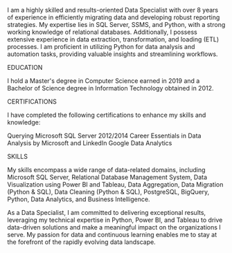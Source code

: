 I am a highly skilled and results-oriented Data Specialist with over 8 years of experience in efficiently migrating data and developing robust reporting strategies. My expertise lies in SQL Server, SSMS, and Python, with a strong working knowledge of relational databases. Additionally, I possess extensive experience in data extraction, transformation, and loading (ETL) processes. I am proficient in utilizing Python for data analysis and automation tasks, providing valuable insights and streamlining workflows.

EDUCATION

I hold a Master's degree in Computer Science earned in 2019 and a Bachelor of Science degree in Information Technology obtained in 2012.

CERTIFICATIONS

I have completed the following certifications to enhance my skills and knowledge:

Querying Microsoft SQL Server 2012/2014
Career Essentials in Data Analysis by Microsoft and LinkedIn
Google Data Analytics

SKILLS

My skills encompass a wide range of data-related domains, including Microsoft SQL Server, Relational Database Management System, Data Visualization using Power BI and Tableau, Data Aggregation, Data Migration (Python & SQL), Data Cleaning (Python & SQL), PostgreSQL, BigQuery, Python, Data Analytics, and Business Intelligence.

As a Data Specialist, I am committed to delivering exceptional results, leveraging my technical expertise in Python, Power BI, and Tableau to drive data-driven solutions and make a meaningful impact on the organizations I serve. My passion for data and continuous learning enables me to stay at the forefront of the rapidly evolving data landscape.





